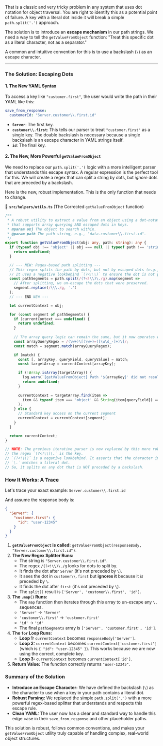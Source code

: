 That is a classic and very tricky problem in any system that uses dot notation for object traversal. You are right to identify this as a potential point of failure. A key with a literal dot inside it will break a simple `path.split('.')` approach.

The solution is to introduce an **escape mechanism** in our path strings. We need a way to tell the `getValueFromObject` function: "Treat this specific dot as a literal character, not as a separator."

A common and intuitive convention for this is to use a backslash (`\`) as an escape character.

---

### **The Solution: Escaping Dots**

#### **1. The New YAML Syntax**

To access a key like `"customer.first"`, the user would write the path in their YAML like this:
```yaml
save_from_response:
  customerId: "Server.customer\\.first.id"
```
*   **`Server`**: The first key.
*   **`customer\\.first`**: This tells our parser to treat `"customer.first"` as a single key. The double backslash is necessary because a single backslash is an escape character in YAML strings itself.
*   **`id`**: The final key.

#### **2. The New, More Powerful `getValueFromObject`**

We need to replace our `path.split('.')` logic with a more intelligent parser that understands this escape syntax. A regular expression is the perfect tool for this. We will create a regex that can split a string by dots, but *ignore* dots that are preceded by a backslash.

Here is the new, robust implementation. This is the only function that needs to change.

📁 **`src/helpers/utils.ts`** (The Corrected `getValueFromObject` function)
```typescript
/**
 * A robust utility to extract a value from an object using a dot-notation path
 * that supports array querying AND escaped dots in keys.
 * @param obj The object to search within.
 * @param path The path string, e.g., "data.customer\\.first.id".
 */
export function getValueFromObject(obj: any, path: string): any {
  if (typeof obj !== 'object' || obj === null || typeof path !== 'string') {
    return undefined;
  }

  // --- NEW: Regex-based path splitting ---
  // This regex splits the path by dots, but not by escaped dots (e.g., "\.").
  // It uses a negative lookbehind `(?<!\\)` to ensure the dot is not preceded by a backslash.
  const pathSegments = path.split(/(?<!\\)\./g).map(segment => 
    // After splitting, we un-escape the dots that were preserved.
    segment.replace(/\\\./g, '.')
  );
  // --- END NEW ---

  let currentContext = obj;

  for (const segment of pathSegments) {
    if (currentContext === undefined) {
      return undefined;
    }
    
    // The array query logic can remain the same, but it now operates on a single segment.
    const arrayQueryRegex = /(\w+)\[(\w+)=([\w\d_-]+)\]/;
    const match = segment.match(arrayQueryRegex);

    if (match) {
      const [, arrayKey, queryField, queryValue] = match;
      const targetArray = currentContext[arrayKey];

      if (!Array.isArray(targetArray)) {
        log.warn(`[getValueFromObject] Path '${arrayKey}' did not resolve to an array for query.`);
        return undefined;
      }
      
      currentContext = targetArray.find(item =>
        item && typeof item === 'object' && String(item[queryField]) === queryValue
      );
    } else {
      // Standard key access on the current segment
      currentContext = currentContext[segment];
    }
  }

  return currentContext;
}

// NOTE: The previous iterative parser is now replaced by this more robust split-and-loop approach.
// The regex `(?<!\\)\.` is the key.
// `(?<!\\)` is a negative lookbehind. It asserts that the character immediately preceding the current location is not a `\`.
// `\.` matches a literal dot.
// So, it splits on any dot that is NOT preceded by a backslash.
```

### **How It Works: A Trace**

Let's trace your exact example: `Server.customer\\.first.id`

And assume the response body is:
```json
{
  "Server": {
    "customer.first": {
      "id": "user-12345"
    }
  }
}
```

1.  **`getValueFromObject` is called:** `getValueFromObject(responseBody, "Server.customer\\.first.id")`.
2.  **The New Regex Splitter Runs:**
    *   The string is `"Server.customer\\.first.id"`.
    *   The regex `/(?<!\\)\./g` looks for dots to split by.
    *   It finds the dot after `Server` (it's not preceded by `\`).
    *   It sees the dot in `customer\\.first` but **ignores it** because it *is* preceded by `\`.
    *   It finds the dot after `first` (it's not preceded by `\`).
    *   The `split()` result is `['Server', 'customer\\.first', 'id']`.
3.  **The `.map()` Runs:**
    *   The `map` function then iterates through this array to un-escape any `\.` sequences.
    *   `'Server'` -> `'Server'`
    *   `'customer\\.first'` -> `'customer.first'`
    *   `'id'` -> `'id'`
    *   The final `pathSegments` array is `['Server', 'customer.first', 'id']`.
4.  **The `for` Loop Runs:**
    *   **Loop 1:** `currentContext` becomes `responseBody['Server']`.
    *   **Loop 2:** `currentContext` becomes `currentContext['customer.first']` (which is `{ "id": "user-12345" }`). This works because we are now using the correct, complete key.
    *   **Loop 3:** `currentContext` becomes `currentContext['id']`.
5.  **Return Value:** The function correctly returns `"user-12345"`.

### **Summary of the Solution**

*   **Introduce an Escape Character:** We have defined the backslash (`\`) as the character to use when a key in your path contains a literal dot.
*   **Robust Parsing:** We replaced the simple `path.split('.')` with a more powerful regex-based splitter that understands and respects this escape rule.
*   **Clean YAML:** The user now has a clear and standard way to handle this edge case in their `save_from_response` and other placeholder paths.

This solution is robust, follows common conventions, and makes your `getValueFromObject` utility truly capable of handling complex, real-world object structures.